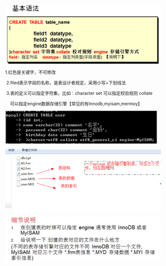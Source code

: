 ![](/img/Language/MySQL/create_table/98c0a083-7e82-4ef4-8454-b97de3666b6f.png)

1.红色是关键字，不可修改

 2.filed表示字段的名称，是表设计者规定，采用小写+下划线法

 3.表的定义可以指定字符集，比如：character set 可以指定校验规则 collate

    可以指定engine数据存储引擎【常见的有Innodb,myisam,mermoy】

![](/img/Language/MySQL/create_table/fefb4798-12ed-4a00-8173-8cd8dfc75c65.png)

![](/img/Language/MySQL/create_table/448a5637-6edd-4789-865c-07db1a53c868.png)

![](/img/Language/MySQL/create_table/aa21d3a2-e313-4af2-bf9c-69b030fb3d7b.jpg)

